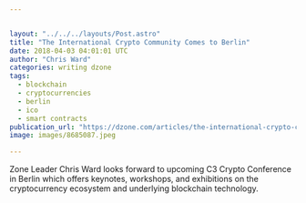 ```yaml
---


layout: "../../../layouts/Post.astro"
title: "The International Crypto Community Comes to Berlin"
date: 2018-04-03 04:01:01 UTC
author: "Chris Ward"
categories: writing dzone
tags:
  - blockchain
  - cryptocurrencies
  - berlin
  - ico
  - smart contracts
publication_url: "https://dzone.com/articles/the-international-crypto-community-comes-to-berlin"
image: images/8685087.jpeg

---
```

Zone Leader Chris Ward looks forward to upcoming C3 Crypto Conference in Berlin which offers keynotes, workshops, and exhibitions on the cryptocurrency ecosystem and underlying blockchain technology.

